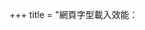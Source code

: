 +++
title = "網頁字型載入效能：<style> 與 <link preload> 的最佳實踐"
description = "探討兩種網頁字型載入方式的效能差異，解析載入順序對 FCP、LCP、CLS 的影響。深入分析 preload 的優勢與注意事項。想提升網頁速度，這篇不可錯過！"
date = "2025-06-02T20:56:52Z"
updated = "2025-07-28T09:38:33.403Z"
draft = false

[taxonomies]
tags = [ ]
providers = [ "Felo Search" ]
licenses = [ "GFDL 1.3" ]

[extra]
withAI = "<https://felo.ai/search/ktKNE2aX8F4uJpftfbCDnS?invite=dOLYGeJyZJqVX>"
+++
{% alert(edit=true) %}
這是我在調整 Duckquill template (本站點使用的範本) 時生成的參考資料。Duckquill 原本的做法是方法一，而我將它優化為方法二，在提出 PR 時我需要一個明確的解釋來支撐這個改變。

這是成品 PR: [feat: Optimize head performance and enhance SEO #165 - daudix/duckquill](https://codeberg.org/daudix/duckquill/pulls/165)
{% end %}

{% chat(speaker="jim") %}
請問在網頁效能極致調校技術中，僅使用 `<style>` 來載入字型檔案，以及搭配 `<link>` 來載入字型檔案兩種做法是否有區別? 我知道它們都能夠運作，我想問的是有關於載入順序和效能之類的區別，哪個做法更加好。  
註: 兩個方法的詳細說明如下

1. `<style>` 的方法是載入一個內定義了 `@font-face` 並連結到站台上的 woff2 字型檔。
2. `<link>` 的方法是實作 1 方法的同時，在 html 中加上 `<link as="font" crossorigin="" href="/fonts/Iansui-Regular.woff2" rel="preload" type="font/woff2">` 這種方式來載入該 woff2 字型檔

{% end %}

{% chat(speaker="felo") %}
在網頁效能的極致調校中，對於關鍵字型的載入，結合在 `<head>` 中內嵌 `<style>` 來定義 `@font-face`，並同時使用 `<link rel="preload" as="font">` 來預先載入字型檔案的做法，通常能提供更佳的載入效能。這種組合策略能夠確保瀏覽器盡早發現字型宣告並以高優先級開始下載字型檔案，從而加速首次內容繪製 (FCP) 和最大內容繪製 (LCP)，並有助於減少因字型替換引起的版面配置位移 (CLS)。
{% end %}

## 字型載入機制

在討論兩種方法的差異之前，理解瀏覽器如何處理字型載入至關重要。

### `@font-face` 宣告

`@font-face` CSS 規則用於定義自訂字型的名稱及其來源檔案路徑 [^65][^66]。一個常見的誤解是瀏覽器一遇到 `@font-face` 宣告就會請求字型檔案，但事實並非如此 [^65]。字型檔案僅在頁面中實際有元素使用了該 `font-family` 時才會被下載 [^65][^66]。例如：

```css
@font-face {
  font-family: "MyCustomFont";
  src: url("/fonts/MyCustomFont.woff2") format("woff2");
}

h1 {
  font-family: "MyCustomFont";
}
```

在此範例中，只有當頁面包含 `<h1>` 元素時，`MyCustomFont.woff2` 才會被下載。

### `<link rel="preload" as="font">`

`<link rel="preload" as="font">` 是一種資源提示 (resource hint)，指示瀏覽器提早並以高優先級下載指定的資源，而不阻塞文件的渲染 [^27][^66]。對於字型而言，這意味著瀏覽器可以在解析 CSS 並確定字型是否被實際使用之前就開始下載字型檔案 [^66]。預先載入的字型檔案會更早地可用於頁面渲染。

## 方法一：僅使用 `<style>` 內嵌 `@font-face`

此方法是將 `@font-face` 宣告直接寫在 HTML 文件 `<head>` 內的 `<style>` 標籤中。

### 載入順序與發現時機

- 瀏覽器在解析 HTML `<head>` 時會遇到內嵌的 `<style>` 標籤，從而較早發現 `@font-face` 宣告 [^65][^66]。這比將宣告放在外部 CSS 檔案中能更早被瀏覽器知曉。
- 字型檔案的下載請求僅在瀏覽器解析 CSS 並確認頁面上有元素實際使用此字型後才會發出 [^65]。

### 效能優點

- **早期宣告發現**：相較於外部樣式表，內嵌樣式能讓瀏覽器更快發現字型宣告 [^66]。
- **避免下載未使用字型**：如果頁面最終沒有使用該字型，瀏覽器不會下載字型檔案，從而節省頻寬 [^66]。

### 效能考量

- 儘管字型宣告被早期發現，字型檔案的下載仍需等待 CSSOM (CSS Object Model) 构建完成，且瀏覽器確認該字型被頁面元素所需要之後才會開始。這可能導致字型檔案相對於頁面其他關鍵資源較晚開始下載。

## 方法二：`<style>` 內嵌 `@font-face` 搭配 `<link rel="preload">`

此方法在實施方法一的基礎上，額外在 HTML 的 `<head>` 中加入 `<link rel="preload" as="font" ...>` 來指定相同的 `woff2` 字型檔。使用者提供的範例如下：

```html
<link as="font" crossorigin="" href="/fonts/Iansui-Regular.woff2" rel="preload" type="font/woff2">
```

同時，`<style>` 中定義：

```css
@font-face {
  font-family: 'Iansui'; /* 假設的字型名稱 */
  src: url('/fonts/Iansui-Regular.woff2') format('woff2');
  /* 其他 font-display 等屬性 */
}
```

### 載入順序與發現時機（方法二）

- `@font-face` 宣告同樣透過內嵌 `<style>` 被早期發現。
- `<link rel="preload">` 指令使瀏覽器能夠在頁面載入的早期階段就發現字型資源，並立即以高優先級開始下載，無需等待樣式表下載和解析完成，也不論該字型是否已被頁面實際需要 [^66][^96]。
- 預先載入字型時，必須包含 `crossorigin` 屬性，因為字型被視為CORS資源，即使是同源字型也是如此 [^66]。

### 效能優點（方法二）

- **極早期字型檔案下載**：`preload` 確保關鍵字型檔案的下載請求非常早就被觸發，通常與其他關鍵資源並行下載 [^66]。
- **改善 FCP/LCP**：字型檔案更早可用，可以縮短文字不可見 (FOIT) 或使用後備字型 (FOUT) 的時間，對於依賴此字型的文字內容，能有效提升首次內容繪製 (FCP) 和最大內容繪製 (LCP) 的速度 [^65]。
- **減少 CLS**：如果字型能足夠早地載入，可以避免或減少因字型切換（從後備字型換到網頁字型）導致的版面配置位移 (Cumulative Layout Shift, CLS) [^65]。
- **確保關鍵字型可用性**：對於影響「首屏」(above-the-fold) 內容渲染的關鍵字型，`preload` 尤其有效 [^65]。

### 效能考量（方法二）

- **資源競爭**：`preload` 會指示瀏覽器以高優先級下載資源，這可能會從其他關鍵資源的載入中占用頻寬和處理器時間 [^65]。因此，應僅對確實關鍵的字型使用 `preload`。
- **可能下載未使用字型**：由於 `preload` 不等待確認字型是否實際被使用就開始下載 [^66]，如果預先載入的字型最終未在頁面中使用，會造成頻寬浪費。
- **繞過部分內容協商**：`preload` 會忽略如 `unicode-range` 等 CSS 描述符，它會下載指定的整個字型檔案 [^65]。因此，審慎使用時，應只用於載入單一、確切需要的字型格式 [^65]。

## 比較與建議

兩種方法的核心區別在於**字型檔案下載的觸發時機和優先級**。

- **僅使用 `<style>` 內嵌 `@font-face`**：瀏覽器早早知道有這個字型定義，但只有在頁面實際用到它時才開始下載。
- **`<style>` 內嵌 `@font-face` 搭配 `<link rel="preload">`**：瀏覽器不僅早早知道定義，還被指示立即以高優先級下載字型檔案，使其能更快地應用於頁面渲染。

對於追求極致效能，特別是針對影響初始渲染和核心網頁指標 (Core Web Vitals) 的關鍵字型，**方法二（內嵌 `<style>` + `preload`）通常是更優的選擇**。

- 內嵌 `@font-face` 確保了宣告的早期發現，而 `preload` 則確保了字型檔案本身的早期下載 [^66]。
- 研究指出，預先載入最重要的字型可以非常有效地改善載入效能 [^65]。一項測試顯示，預先載入網頁字型並結合內嵌關鍵 CSS（包含字型宣告）可以顯著提升頁面載入速度指標 [^96]。
- 使用 `preload` 時，應確保僅用於頁面初始視圖渲染所必需的字型，並正確使用 `crossorigin` 屬性。

## 結論

為了最大化網頁字型的載入效能，特別是對於那些對使用者體驗至關重要的關鍵字型（例如用於標題或主要內容的字型），結合在 `<head>` 中內嵌 `<style>` 以定義 `@font-face`，並同時使用 `<link rel="preload" as="font">` 預先載入相應的 `woff2` 字型檔案，是當前推薦的更佳實踐。這種方法透過提早發現字型宣告和以高優先級下載字型檔案，有效地縮短了字型可用時間，從而對 FCP、LCP 和 CLS 等核心網頁指標產生正面影響。然而，`preload` 的使用應具有策略性，僅限於真正關鍵的字型，以避免不必要的資源競爭和頻寬浪費。

[^27]: [預先載入模組| Articles - web.dev](https://web.dev/articles/modulepreload?hl=zh-tw)
[^65]: [Best practices for fonts | Articles | web.dev](https://web.dev/articles/font-best-practices)
[^66]: [Optimize web fonts | web.dev](https://web.dev/learn/performance/optimize-web-fonts)
[^96]: [Benchmarking Web-font Loading | Oliver Roick](https://oliverroick.net/writing/2021/benchmarking-web-font-loading.html)

